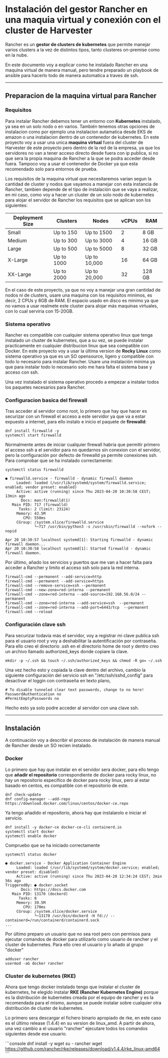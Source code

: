 # Instalación del gestor Rancher en una maquia virtual y conexión con el cluster de Harvester

Rancher es un **gestor de clusters de kubernetes** que permite manejar varios clusters a la vez de distintos tipos, tanto clusteres on-premise como en la nube.

En este documento voy a explicar como he instalado Rancher en una maquina virtual de manera manual, pero tendre preparado un playbook de ansible para hacerlo todo de manera automatica a traves de ssh.

---

## Preparacion de la maquina virtual para Rancher

### **Requisitos**

Para instalar Rancher debemos tener un entorno con **Kubernetes** instalado, ya sea en un solo nodo o en varios. También tenemos otras opciones de instalacion como por ejemplo una instalacion autamatica desde EKS de amazon o una instalacion dentro de un contenedor de kubernetes. En este proyecto voy a usar una unica **maquina virtual** fuera del cluster de Harvester de este proyecto pero dentro de la red de la empresa, ya que los servidores no van a tener acceso directo desde fuera con ip publica, si no que sera la propia maquina de Rancher a la que se podra acceder desde fuera. Tampoco voy a usar el contenedor de Docker ya que esta recomendado solo para entornos de prueba.

Los requisitos de la maquina virtual que necesitaremos varian segun la cantidad de cluster y nodos que vayamos a manejar con esta instancia de Rancher, tambien depende de el tipo de instalación que se vaya a realizar, en mi caso, como voy a hacer un cluster de un solo nodo de kubernetes para alojar el servidor de Rancher los requisitos que se aplican son los siguientes:

| Deployment Size | Clusters | Nodes | vCPUs | RAM |
|------------------|----------|-------|-------|-----|
| Small | Up to 150 | Up to 1500 | 2 | 8 GB |
| Medium | Up to 300 | Up to 3000 | 4 | 16 GB |
| Large | Up to 500 | Up to 5000 | 8 | 32 GB |
| X-Large | Up to 1000 | Up to 10,000 | 16 | 64 GB |
| XX-Large | Up to 2000 | Up to 20,000 | 32 | 128 GB |

En el caso de este proyecto, ya que no voy a manejar una gran cantidad de nodos ni de clusters, usare una maquina con los requisitos minimos, es decir, 2 CPUs y 8GB de RAM. El espacio usado en disco es minimo ya que no vamos a usar realmete este cluster para alojar más maquinas virtuales, con lo cual serviria con 15-20GB.

### **Sistema operativo**

Rancher es compatible con cualquier sistema operativo linux que tenga instalado un cluster de kubernetes, que a su vez, se puede instalar practicamente en cualquier distribucion linux que sea compatible con Docker. En este proyecto voy a usar la última version de **Rocky Linux** como sistema operativo ya que es un SO opensource, ligero y compatible con todo lo necesario para instalar Rancher. Usare una instalación minima ya que para instalar todo lo necesario solo me hara falta el sistema base y acceso con ssh.

Una vez instalado el sistema operativo procedo a empezar a instalar todos los paquetes necesarios para Rancher.

### **Configuracion basica del firewall**

Tras acceder al servidor como root, lo primero que hay que hacer es securizar con un firewall el acceso a este servidor ya que va a estar expuesto a internet, para ello instalo e inicio el paquete de **firewalld**:

```console
dnf install firewalld -y
systemctl start firewalld
```
Normalmente antes de iniciar cualquier firewall habria que permitir primero el acceso ssh a el servidor para no quedarnos sin conexion con el servidor, pero la configuración por defecto de firewalld ya permite conexiones ssh.
Para comprobar que se ha instalado correctamente:
```console
systemctl status firewalld
```
```
● firewalld.service - firewalld - dynamic firewall daemon
     Loaded: loaded (/usr/lib/systemd/system/firewalld.service; enabled; vendor preset: enabled)
     Active: active (running) since Thu 2023-04-20 10:30:58 CEST; 13min ago
       Docs: man:firewalld(1)
   Main PID: 717 (firewalld)
      Tasks: 2 (limit: 23124)
     Memory: 43.5M
        CPU: 550ms
     CGroup: /system.slice/firewalld.service
             └─717 /usr/bin/python3 -s /usr/sbin/firewalld --nofork --nopid

Apr 20 10:30:57 localhost systemd[1]: Starting firewalld - dynamic firewall daemon...
Apr 20 10:30:58 localhost systemd[1]: Started firewalld - dynamic firewall daemon.
```

Por último, añado los servicios y puertos que me van a hacer falta para acceder a Rancher y limito el acceso ssh solo para la red interna.

```console
firewall-cmd --permanent --add-service=http
firewall-cmd --permanent --add-service=https
firewall-cmd --remove-service=ssh --permanent
firewall-cmd --new-zone=red-interna --permanent
firewall-cmd --zone=red-interna --add-source=192.168.56.0/24 --permanent
firewall-cmd --zone=red-interna --add-service=ssh  --permanent
firewall-cmd --zone=red-interna --add-port=6443/tcp  --permanent
firewall-cmd --reload
```

### **Configuración clave ssh**

Para securizar todavia más el servidor, voy a registrar mi clave publica ssh para el usuario root y voy a deshabilitar la autentificación por contraseña. Para ello creo el directorio .ssh en el directorio home de root y dentro creo un archivo llamado authorized_keys donde copiare la clave.

```console
mkdir -p ~/.ssh && touch ~/.ssh/authorized_keys && chmod -R go= ~/.ssh
```

Una vez hecho esto y copiada la clave dentro del archivo, cambio la siguiente configuración del servicio ssh en "/etc/ssh/sshd_config" para desactivar el loggin con contraseña en texto plano,

```nano
# To disable tunneled clear text passwords, change to no here!
PasswordAuthentication no
#PermitEmptyPasswords no
```

Hecho esto ya solo podre acceder al servidor con una clave ssh.

---

## Instalación

A continuación voy a describir el proceso de instalación de manera manual de Rancher desde un SO recien instalado.

### **Docker**
Lo primero que hay que instalar en el servidor sera docker, para ello tengo que **añadir el repositorio** correspondiente de docker para rocky linux, no hay un repositorio especifico de docker para rocky linux, pero al estar basado en centos, es compatible con el repositorio de este.

```console
dnf check-update
dnf config-manager --add-repo https://download.docker.com/linux/centos/docker-ce.repo
```

Ya tengo añadido el repositorio, ahora hay que instalarolo e iniciar el servicio.

```console
dnf install -y docker-ce docker-ce-cli containerd.io
systemctl start docker
systemctl enable docker
```

Compruebo que se ha iniciado correctamente

```console
systemctl status docker
```

```
● docker.service - Docker Application Container Engine
     Loaded: loaded (/usr/lib/systemd/system/docker.service; enabled; vendor preset: disabled)
     Active: active (running) since Thu 2023-04-20 12:34:24 CEST; 2min 56s ago
TriggeredBy: ● docker.socket
       Docs: https://docs.docker.com
   Main PID: 13170 (dockerd)
      Tasks: 8
     Memory: 39.5M
        CPU: 170ms
     CGroup: /system.slice/docker.service
             └─13170 /usr/bin/dockerd -H fd:// --containerd=/run/containerd/containerd.sock
...
```

Por último preparo un usuario que no sea root pero con permisos para ejecutar comandos de docker para utilizarlo como usuario de rancher y el cluster de kubernetes. Para ello creo el usuario y lo añado al grupo "docker"

```console
adduser rancher
usermod -aG docker rancher
```

### **Cluster de kubernetes (RKE)**
Ahora que tengo docker instalado tengo que instalar el cluster de kubernetes, he elegido instalar **RKE (Rancher Kubernetes Engine)** porque es la distribución de kubernetes creada por el equipo de rancher y es la recomendada para el mismo, aunque se puede instalar sobre cualquier otra distribución de cluster de kubernetes.

Lo primero sera descargar el fichero binario apropiado de rke, en este caso es el último release (1.4.4) en su version de linux_amd.
A partir de ahora, una vez cambio a el usuario "rancher" ejecutare todos los comandos siguientes desde ese usuario.

´´´console
dnf install -y wget
su - rancher
wget https://github.com/rancher/rke/releases/download/v1.4.4/rke_linux-amd64
´´´